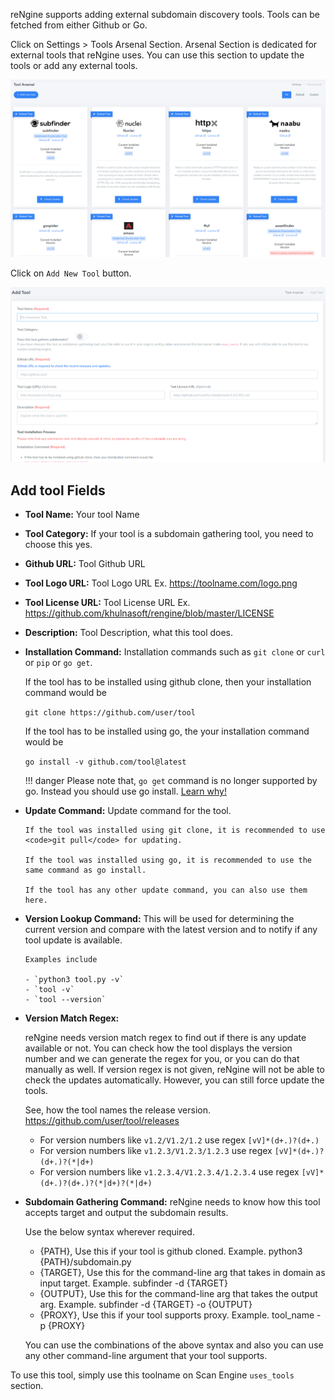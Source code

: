reNgine supports adding external subdomain discovery tools. Tools can be fetched from either Github or Go.

Click on Settings > Tools Arsenal Section. Arsenal Section is dedicated for external tools that reNgine uses. You can use this section to update the tools or add any external tools.

![](../static/usage/add_tool_0.png)

Click on `Add New Tool` button.

![](../static/usage/add_tool_1.png)

## Add tool Fields

- **Tool Name:** Your tool Name
- **Tool Category:** If your tool is a subdomain gathering tool, you need to choose this yes.
- **Github URL:** Tool Github URL
- **Tool Logo URL:** Tool Logo URL Ex. https://toolname.com/logo.png
- **Tool License URL:** Tool License URL Ex. https://github.com/khulnasoft/rengine/blob/master/LICENSE
- **Description:** Tool Description, what this tool does.
- **Installation Command:** Installation commands such as `git clone` or `curl` or `pip` or `go get`.

    If the tool has to be installed using github clone, then your installation command would be

    `git clone https://github.com/user/tool`

    If the tool has to be installed using go, the your installation command would be

    `go install -v github.com/tool@latest`

    !!! danger
        Please note that, `go get` command is no longer supported by go. Instead you should use go install. [Learn why!](https://go.dev/doc/go-get-install-deprecation)

- **Update Command:** Update command for the tool.

      If the tool was installed using git clone, it is recommended to use <code>git pull</code> for updating.

      If the tool was installed using go, it is recommended to use the same command as go install.

      If the tool has any other update command, you can also use them here.

- **Version Lookup Command:** This will be used for determining the current version and compare with the latest version and to notify if any tool update is available.

      Examples include

      - `python3 tool.py -v`
      - `tool -v`
      - `tool --version`

- **Version Match Regex:**

    reNgine needs version match regex to find out if there is any update available or not. You can check how the tool displays the version number and we can generate the regex for you, or you can do that manually as well.
    If version regex is not given, reNgine will not be able to check the updates automatically. However, you can still force update the tools.

    See, how the tool names the release version. https://github.com/user/tool/releases

    - For version numbers like `v1.2/V1.2/1.2` use regex `[vV]*(d+.)?(d+.)`
    - For version numbers like `v1.2.3/V1.2.3/1.2.3` use regex `[vV]*(d+.)?(d+.)?(*|d+)`
    - For version numbers like `v1.2.3.4/V1.2.3.4/1.2.3.4` use regex `[vV]*(d+.)?(d+.)?(*|d+)?(*|d+)`


- **Subdomain Gathering Command:**
    reNgine needs to know how this tool accepts target and output the subdomain results.

    Use the below syntax wherever required.

    - {PATH}, Use this if your tool is github cloned. Example. python3 {PATH}/subdomain.py
    - {TARGET}, Use this for the command-line arg that takes in domain as input target. Example. subfinder -d {TARGET}
    - {OUTPUT}, Use this for the command-line arg that takes the output arg. Example. subfinder -d {TARGET} -o {OUTPUT}
    - {PROXY}, Use this if your tool supports proxy. Example. tool_name -p {PROXY}

    You can use the combinations of the above syntax and also you can use any other command-line argument that your tool supports.


To use this tool, simply use this toolname on Scan Engine `uses_tools` section.
